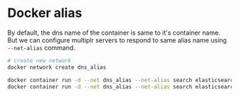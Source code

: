 # Docker alias
By default, the dns name of the container is same to it's container name. But we can configure multiplr servers to respond to same alias name using `--net-alias` command.<br>

```bash
# create new network
docker network create dns_alias

docker container run -d --net dns_alias --net-alias search elasticsearch 
docker container run -d --net dns_alias --net-alias search elasticsearch
```